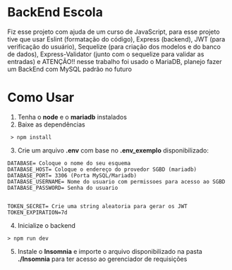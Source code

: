

# BackEnd Escola

Fiz esse projeto com ajuda de um curso de JavaScript, para esse projeto tive que usar Eslint (formatação do código), Express (backend), JWT (para verificação do usuário), Sequelize (para criação dos modelos e do banco de dados), Express-Validator (junto com o sequelize para validar as entradas) e ATENÇÃO!! nesse trabalho foi usado o MariaDB, planejo fazer um BackEnd com MySQL padrão no futuro


# Como Usar

 1. Tenha o **node** e o **mariadb** instalados
 2.  Baixe as dependências
```
 > npm install   
```
 
3. Crie um arquivo **.env** com base no **.env_exemplo** disponibilizado:
```
DATABASE= Coloque o nome do seu esquema
DATABASE_HOST= Coloque o endereço do provedor SGBD (mariadb)
DATABASE_PORT= 3306 (Porta MySQL/Mariadb)
DATABASE_USERNAME= Nome do usuario com permissoes para acesso ao SGBD
DATABASE_PASSWORD= Senha do usuario


TOKEN_SECRET= Crie uma string aleatoria para gerar os JWT
TOKEN_EXPIRATION=7d
```
    
4. Inicialize o backend
```
> npm run dev
```
 5. Instale o **Insomnia** e importe o arquivo disponibilizado na pasta **./Insomnia** para ter acesso ao gerenciador de requisições 

